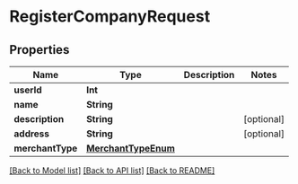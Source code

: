 # RegisterCompanyRequest

## Properties
Name | Type | Description | Notes
------------ | ------------- | ------------- | -------------
**userId** | **Int** |  | 
**name** | **String** |  | 
**description** | **String** |  | [optional] 
**address** | **String** |  | [optional] 
**merchantType** | [**MerchantTypeEnum**](MerchantTypeEnum.md) |  | 

[[Back to Model list]](../README.md#documentation-for-models) [[Back to API list]](../README.md#documentation-for-api-endpoints) [[Back to README]](../README.md)


